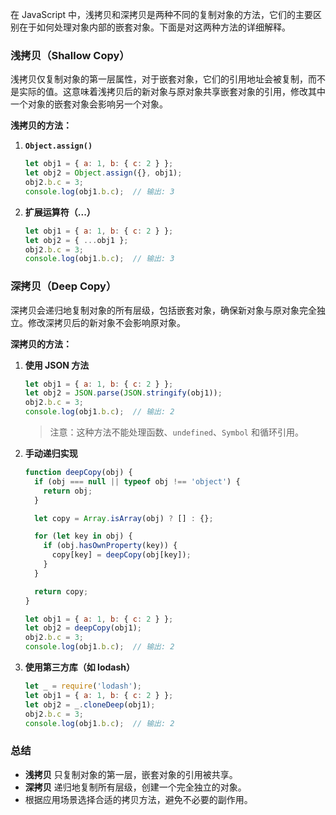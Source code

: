 在 JavaScript 中，浅拷贝和深拷贝是两种不同的复制对象的方法，它们的主要区别在于如何处理对象内部的嵌套对象。下面是对这两种方法的详细解释。
### 浅拷贝（Shallow Copy）

浅拷贝仅复制对象的第一层属性，对于嵌套对象，它们的引用地址会被复制，而不是实际的值。这意味着浅拷贝后的新对象与原对象共享嵌套对象的引用，修改其中一个对象的嵌套对象会影响另一个对象。

**浅拷贝的方法：**

1. **`Object.assign()`**
   ```javascript
   let obj1 = { a: 1, b: { c: 2 } };
   let obj2 = Object.assign({}, obj1);
   obj2.b.c = 3;
   console.log(obj1.b.c);  // 输出: 3
   ```

2. **扩展运算符（...）**
   ```javascript
   let obj1 = { a: 1, b: { c: 2 } };
   let obj2 = { ...obj1 };
   obj2.b.c = 3;
   console.log(obj1.b.c);  // 输出: 3
   ```

### 深拷贝（Deep Copy）

深拷贝会递归地复制对象的所有层级，包括嵌套对象，确保新对象与原对象完全独立。修改深拷贝后的新对象不会影响原对象。

**深拷贝的方法：**

1. **使用 JSON 方法**
   ```javascript
   let obj1 = { a: 1, b: { c: 2 } };
   let obj2 = JSON.parse(JSON.stringify(obj1));
   obj2.b.c = 3;
   console.log(obj1.b.c);  // 输出: 2
   ```
   > 注意：这种方法不能处理函数、`undefined`、`Symbol` 和循环引用。

2. **手动递归实现**
   ```javascript
   function deepCopy(obj) {
     if (obj === null || typeof obj !== 'object') {
       return obj;
     }

     let copy = Array.isArray(obj) ? [] : {};

     for (let key in obj) {
       if (obj.hasOwnProperty(key)) {
         copy[key] = deepCopy(obj[key]);
       }
     }

     return copy;
   }

   let obj1 = { a: 1, b: { c: 2 } };
   let obj2 = deepCopy(obj1);
   obj2.b.c = 3;
   console.log(obj1.b.c);  // 输出: 2
   ```

3. **使用第三方库（如 lodash）**
   ```javascript
   let _ = require('lodash');
   let obj1 = { a: 1, b: { c: 2 } };
   let obj2 = _.cloneDeep(obj1);
   obj2.b.c = 3;
   console.log(obj1.b.c);  // 输出: 2
   ```

### 总结

- **浅拷贝** 只复制对象的第一层，嵌套对象的引用被共享。
- **深拷贝** 递归地复制所有层级，创建一个完全独立的对象。
- 根据应用场景选择合适的拷贝方法，避免不必要的副作用。